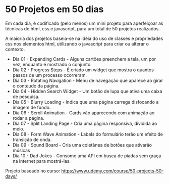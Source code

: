 # 50 Projetos em 50 dias

Em cada dia, é codificado (pelo menos) um mini projeto para aperfeiçoar as técnicas de html, css e javascript, para um total de 50 projetos realizados.

A maioria dos projetos baseia-se na idéia do uso de classes e propriedades css nos elementos html, utilizando o javascript para criar ou alterar o contexto.

* Dia 01 - Expanding Cards - Alguns cartões preenchem a tela, um por vez, enquanto é mostrado o conjunto.
* Dia 02 - Progress Steps - É criado um widget que mostra o quantos passos de um processo ocorreram.
* Dia 03 - Rotating Navigation - Menu de navegação que aparece ao girar o conteudo da página.
* Dia 04 - Hidden Search Widget - Um botão de lupa que ativa uma caixa de pesquisa.
* Dia 05 - Blurry Loading - Indica que uma página carrega disfocando a imagem de fundo.
* Dia 06 - Scroll Animation - Cards vão aparecendo com animação ao rodar a página.
* Dia 07 - Split Landing Page - Cria uma pãgina responsiva, dividida ao meio.
* Dia 08 - Form Wave Animation - Labels do formulário terão um efeito de transição de onda.
* Dia 09 - Sound Board - Cria uma coletânea de botões que ativarão músicas
* Dia 10 - Dad Jokes - Consome uma API em  busca de piadas sem graça na internet para mostrá-las.

Projeto baseado no curso: https://www.udemy.com/course/50-projects-50-days/

